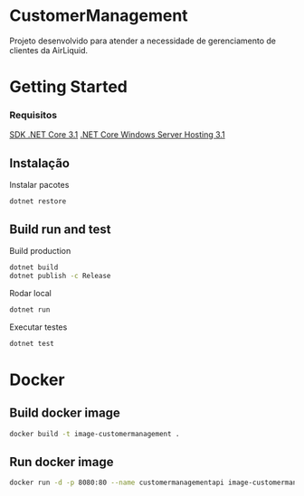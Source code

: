 # CustomerManagement
Projeto desenvolvido para atender a necessidade de gerenciamento de clientes da AirLiquid.

# Getting Started

### Requisitos

[SDK .NET Core 3.1](https://dotnet.microsoft.com/download/dotnet-core/thank-you/sdk-3.1.401-windows-x64-installer)
[.NET Core Windows Server Hosting 3.1](https://dotnet.microsoft.com/download/dotnet-core/thank-you/runtime-aspnetcore-3.1.7-windows-hosting-bundle-installer)

## Instalação
Instalar pacotes
```
dotnet restore
```

## Build run and test

Build production
```bash
dotnet build
dotnet publish -c Release
```
Rodar local
```bash
dotnet run
```
Executar testes
```bash
dotnet test
```

# Docker
## Build docker image
```bash
docker build -t image-customermanagement .
```
## Run docker image
```bash
docker run -d -p 8080:80 --name customermanagementapi image-customermanagement
```